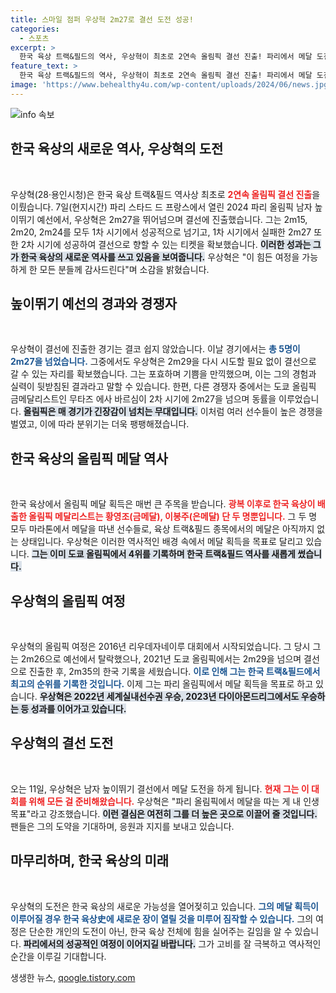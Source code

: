 ```yaml
---
title: 스마일 점퍼 우상혁 2m27로 결선 도전 성공!
categories:
  - 스포츠
excerpt: >
  한국 육상 트랙&필드의 역사, 우상혁이 최초로 2연속 올림픽 결선 진출! 파리에서 메달 도전을 앞두고 포효하는 그의 다음 행보가 기대된다!
feature_text: >
  한국 육상 트랙&필드의 역사, 우상혁이 최초로 2연속 올림픽 결선 진출! 파리에서 메달 도전을 앞두고 포효하는 그의 다음 행보가 기대된다!
image: 'https://www.behealthy4u.com/wp-content/uploads/2024/06/news.jpg'
---
```


<p><img src="https://www.behealthy4u.com/wp-content/uploads/2024/06/news.jpg" alt="info 속보" /></p>

<h2 data-ke-size="size26">한국 육상의 새로운 역사, 우상혁의 도전</h2>

<p data-ke-size="size16">&nbsp;</p>

<p>우상혁(28·용인시청)은 한국 육상 트랙&amp;필드 역사상 최초로 <b><span style="color: #ee2323;">2연속 올림픽 결선 진출</span></b>을 이뤘습니다. 7일(현지시간) 파리 스타드 드 프랑스에서 열린 2024 파리 올림픽 남자 높이뛰기 예선에서, 우상혁은 2m27을 뛰어넘으며 결선에 진출했습니다. 그는 2m15, 2m20, 2m24를 모두 1차 시기에서 성공적으로 넘기고, 1차 시기에서 실패한 2m27 또한 2차 시기에 성공하여 결선으로 향할 수 있는 티켓을 확보했습니다. <b><span style="background-color: #21538527;">이러한 성과는 그가 한국 육상의 새로운 역사를 쓰고 있음을 보여줍니다.</span></b> 우상혁은 "이 힘든 여정을 가능하게 한 모든 분들께 감사드린다"며 소감을 밝혔습니다. </p>

<h2 data-ke-size="size26">높이뛰기 예선의 경과와 경쟁자</h2>

<p data-ke-size="size16">&nbsp;</p>

<p>우상혁이 결선에 진출한 경기는 결코 쉽지 않았습니다. 이날 경기에서는 <b><span style="color: #1a5490;">총 5명이 2m27을 넘었습니다.</span></b> 그중에서도 우상혁은 2m29을 다시 시도할 필요 없이 결선으로 갈 수 있는 자리를 확보했습니다. 그는 포효하며 기쁨을 만끽했으며, 이는 그의 경험과 실력이 뒷받침된 결과라고 말할 수 있습니다. 한편, 다른 경쟁자 중에서는 도쿄 올림픽 금메달리스트인 무타즈 에사 바르심이 2차 시기에 2m27을 넘으며 동률을 이루었습니다. <b><span style="background-color: #21538527;">올림픽은 매 경기가 긴장감이 넘치는 무대입니다.</span></b> 이처럼 여러 선수들이 높은 경쟁을 벌였고, 이에 따라 분위기는 더욱 팽팽해졌습니다. </p>

<h2 data-ke-size="size26">한국 육상의 올림픽 메달 역사</h2>

<p data-ke-size="size16">&nbsp;</p>

<p>한국 육상에서 올림픽 메달 획득은 매번 큰 주목을 받습니다. <b><span style="color: #ee2323;">광복 이후로 한국 육상이 배출한 올림픽 메달리스트는 황영조(금메달), 이봉주(은메달) 단 두 명뿐입니다.</span></b> 그 두 명 모두 마라톤에서 메달을 따낸 선수들로, 육상 트랙&amp;필드 종목에서의 메달은 아직까지 없는 상태입니다. 우상혁은 이러한 역사적인 배경 속에서 메달 획득을 목표로 달리고 있습니다. <b><span style="background-color: #21538527;">그는 이미 도쿄 올림픽에서 4위를 기록하며 한국 트랙&amp;필드 역사를 새롭게 썼습니다.</span></b> </p>

<h2 data-ke-size="size26">우상혁의 올림픽 여정</h2>

<p data-ke-size="size16">&nbsp;</p>

<p>우상혁의 올림픽 여정은 2016년 리우데자네이루 대회에서 시작되었습니다. 그 당시 그는 2m26으로 예선에서 탈락했으나, 2021년 도쿄 올림픽에서는 2m29을 넘으며 결선으로 진출한 후, 2m35의 한국 기록을 세웠습니다. <b><span style="color: #1a5490;">이로 인해 그는 한국 트랙&amp;필드에서 최고의 순위를 기록한 것입니다.</span></b> 이제 그는 파리 올림픽에서 메달 획득을 목표로 하고 있습니다. <b><span style="background-color: #21538527;">우상혁은 2022년 세계실내선수권 우승, 2023년 다이아몬드리그에서도 우승하는 등 성과를 이어가고 있습니다.</span></b> </p>

<h2 data-ke-size="size26">우상혁의 결선 도전</h2>

<p data-ke-size="size16">&nbsp;</p>

<p>오는 11일, 우상혁은 남자 높이뛰기 결선에서 메달 도전을 하게 됩니다. <b><span style="color: #ee2323;">현재 그는 이 대회를 위해 모든 걸 준비해왔습니다.</span></b> 우상혁은 "파리 올림픽에서 메달을 따는 게 내 인생 목표"라고 강조했습니다. <b><span style="background-color: #21538527;">이런 결심은 여전히 그를 더 높은 곳으로 이끌어 줄 것입니다.</span></b> 팬들은 그의 도약을 기대하며, 응원과 지지를 보내고 있습니다.</p>

<h2 data-ke-size="size26">마무리하며, 한국 육상의 미래</h2>

<p data-ke-size="size16">&nbsp;</p>

<p>우상혁의 도전은 한국 육상의 새로운 가능성을 열어젖히고 있습니다. <b><span style="color: #1a5490;">그의 메달 획득이 이루어질 경우 한국 육상史에 새로운 장이 열릴 것을 미루어 짐작할 수 있습니다.</span></b> 그의 여정은 단순한 개인의 도전이 아닌, 한국 육상 전체에 힘을 실어주는 길임을 알 수 있습니다. <b><span style="background-color: #21538527;">파리에서의 성공적인 여정이 이어지길 바랍니다.</span></b> 그가 고비를 잘 극복하고 역사적인 순간을 이루길 기대합니다.</p>
생생한 뉴스, <a href="https://qoogle.tistory.com" rel="dofollow">qoogle.tistory.com</a>


